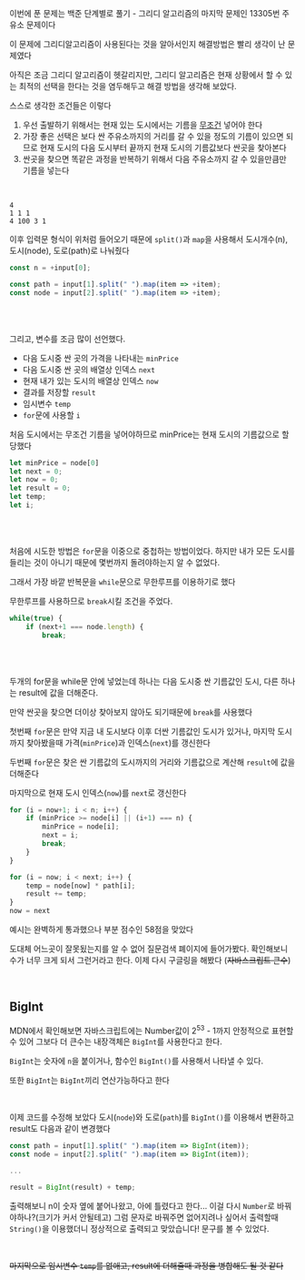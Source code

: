 이번에 푼 문제는 백준 단계별로 풀기 - 그리디 알고리즘의 마지막 문제인 13305번 주유소 문제이다

이 문제에 그리디알고리즘이 사용된다는 것을 알아서인지 해결방법은 빨리 생각이 난 문제였다  

아직은 조금 그리디 알고리즘이 헷갈리지만, 그리디 알고리즘은 현재 상황에서 할 수 있는 최적의 선택을 한다는 것을 염두해두고 해결 방법을 생각해 보았다. 

스스로 생각한 조건들은 이렇다
1. 우선 출발하기 위해서는 현재 있는 도시에서는 기름을 <u>무조건</u> 넣어야 한다
2. 가장 좋은 선택은 보다 싼 주유소까지의 거리를 갈 수 있을 정도의 기름이 있으면 되므로 현재 도시의 다음 도시부터 끝까지 현재 도시의 기름값보다 싼곳을 찾아본다
3. 싼곳을 찾으면 똑같은 과정을 반복하기 위해서 다음 주유소까지 갈 수 있을만큼만 기름을 넣는다

<br>



```
4
1 1 1
4 100 3 1
```
이후 입력문 형식이 위처럼 들어오기 때문에 `split()`과 `map`을 사용해서 도시개수(n), 도시(node), 도로(path)로 나눠줬다

```javascript
const n = +input[0];

const path = input[1].split(" ").map(item => +item);
const node = input[2].split(" ").map(item => +item);
```

<br>
<br>

그리고, 변수를 조금 많이 선언했다. 
- 다음 도시중 싼 곳의 가격을 나타내는 `minPrice`
- 다음 도시중 싼 곳의 배열상 인덱스 `next`
- 현재 내가 있는 도시의 배열상 인덱스 `now`
- 결과를 저장할 `result`
- 임시변수 `temp`
- `for`문에 사용할 `i`

처음 도시에서는 무조건 기름을 넣어야하므로 minPrice는 현재 도시의 기름값으로 할당했다

```javascript
let minPrice = node[0]
let next = 0;
let now = 0;
let result = 0;
let temp;
let i;
```

<br>
<br>

처음에 시도한 방법은 `for`문을 이중으로 중첩하는 방법이었다. 하지만 내가 모든 도시를 들리는 것이 아니기 때문에 몇번까지 돌려야하는지 알 수 없었다.

그래서 가장 바깥 반복문을 `while`문으로 무한루프를 이용하기로 했다

무한루프를 사용하므로 `break`시킬 조건을 주었다.
```javascript
while(true) {
    if (next+1 === node.length) {
        break;
```

<br>
<br>

두개의 for문을 while문 안에 넣었는데 하나는 다음 도시중 싼 기름값인 도시, 다른 하나는 result에 값을 더해준다.

만약 싼곳을 찾으면 더이상 찾아보지 않아도 되기때문에 `break`를 사용했다

첫번째 `for`문은 만약 지금 내 도시보다 이후 더싼 기름값인 도시가 있거나, 마지막 도시까지 찾아봤을때 가격(`minPrice`)과 인덱스(`next`)를 갱신한다

두번째 `for`문은 찾은 싼 기름값의 도시까지의 거리와 기름값으로 계산해 `result`에 값을 더해준다

마지막으로 현재 도시 인덱스(`now`)를 `next`로 갱신한다

```javascript
for (i = now+1; i < n; i++) {
    if (minPrice >= node[i] || (i+1) === n) {
        minPrice = node[i];
        next = i;
        break;
    }
}

for (i = now; i < next; i++) {
    temp = node[now] * path[i];
    result += temp;
}
now = next
```

예시는 완벽하게 통과했으나 부분 점수인 58점을 맞았다

도대체 어느곳이 잘못됬는지를 알 수 없어 질문검색 폐이지에 들어가봤다. 확인해보니 수가 너무 크게 되서 그런거라고 한다. 이제 다시 구글링을 해봤다 (~~자바스크립트 큰수~~)

<br>

## BigInt
MDN에서 확인해보면 자바스크립트에는 Number값이 2<sup>53</sup> - 1까지 안정적으로 표현할 수 있어 그보다 더 큰수는 내장객체은 `BigInt`를 사용한다고 한다.

`BigInt`는 숫자에 `n`을 붙이거나, 함수인 `BigInt()`를 사용해서 나타낼 수 있다.

또한 `BigInt`는 `BigInt`끼리 연산가능하다고 한다

<br>

이제 코드를 수정해 보았다 도시(`node`)와 도로(`path`)를 `BigInt()`를 이용해서 변환하고 result도 다음과 같이 변경했다

```javascript
const path = input[1].split(" ").map(item => BigInt(item));
const node = input[2].split(" ").map(item => BigInt(item));

...

result = BigInt(result) + temp;
```

출력해보니 n이 숫자 옆에 붙어나왔고, 아에 틀렸다고 한다... 이걸 다시 `Number`로 바꿔야하나?(크기가 커서 안될테고) 그럼 문자로 바꿔주면 없어지려나 싶어서 출력할때 `String()`을 이용했더니 정상적으로 출력되고 맞았습니다! 문구를 볼 수 있었다.

<br>

~~마지막으로 임시변수 `temp`를 없애고, result에 더해줄때 과정을 병합해도 될 것 같다~~
